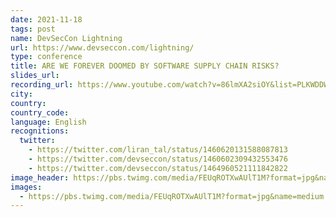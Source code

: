 ```yaml
---
date: 2021-11-18
tags: post
name: DevSecCon Lightning
url: https://www.devseccon.com/lightning/
type: conference
title: ARE WE FOREVER DOOMED BY SOFTWARE SUPPLY CHAIN RISKS?
slides_url:
recording_url: https://www.youtube.com/watch?v=86lmXA2siOY&list=PLKWDDWZ_ETtAbYZHD6-4D5pRVihW8COIT&index=14&ab_channel=DevSecCon-
city:
country:
country_code:
language: English
recognitions:
  twitter:
    - https://twitter.com/liran_tal/status/1460620131588087813
    - https://twitter.com/devseccon/status/1460602309432553476
    - https://twitter.com/devseccon/status/1464960521111842822
image_header: https://pbs.twimg.com/media/FEUqROTXwAUlT1M?format=jpg&name=medium
images:
  - https://pbs.twimg.com/media/FEUqROTXwAUlT1M?format=jpg&name=medium
---
```

